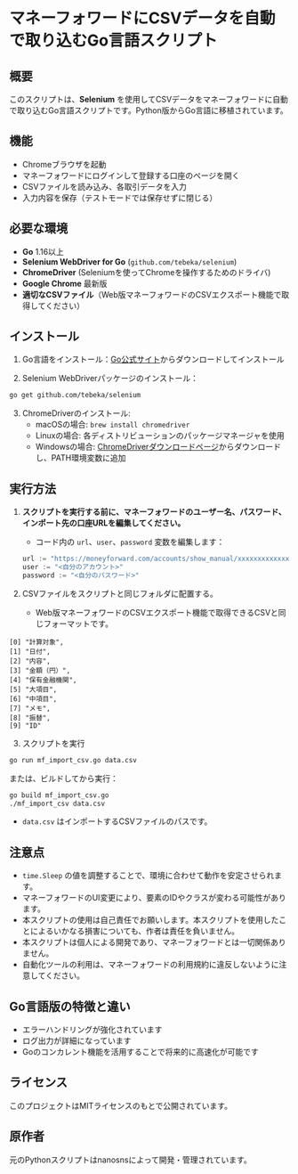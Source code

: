 # マネーフォワードにCSVデータを自動で取り込むGo言語スクリプト

## 概要

このスクリプトは、**Selenium** を使用してCSVデータをマネーフォワードに自動で取り込むGo言語スクリプトです。Python版からGo言語に移植されています。

## 機能

- Chromeブラウザを起動
- マネーフォワードにログインして登録する口座のページを開く
- CSVファイルを読み込み、各取引データを入力
- 入力内容を保存（テストモードでは保存せずに閉じる）

## 必要な環境

- **Go** 1.16以上
- **Selenium WebDriver for Go** (`github.com/tebeka/selenium`)
- **ChromeDriver** (Seleniumを使ってChromeを操作するためのドライバ)
- **Google Chrome** 最新版
- **適切なCSVファイル**（Web版マネーフォワードのCSVエクスポート機能で取得してください）

## インストール

1. Go言語をインストール：[Go公式サイト](https://golang.org/dl/)からダウンロードしてインストール

2. Selenium WebDriverパッケージのインストール：

```sh
go get github.com/tebeka/selenium
```

3. ChromeDriverのインストール:
   - macOSの場合: `brew install chromedriver`
   - Linuxの場合: 各ディストリビューションのパッケージマネージャを使用
   - Windowsの場合: [ChromeDriverダウンロードページ](https://sites.google.com/a/chromium.org/chromedriver/downloads)からダウンロードし、PATH環境変数に追加

## 実行方法

1. **スクリプトを実行する前に、マネーフォワードのユーザー名、パスワード、インポート先の口座URLを編集してください。**
   - コード内の `url`、`user`、`password` 変数を編集します：
   ```go
   url := "https://moneyforward.com/accounts/show_manual/xxxxxxxxxxxxxxx" // インポート先の口座URL
   user := "<自分のアカウント>"
   password := "<自分のパスワード>"
   ```

2. CSVファイルをスクリプトと同じフォルダに配置する。
    - Web版マネーフォワードのCSVエクスポート機能で取得できるCSVと同じフォーマットです。

```
[0] "計算対象", 
[1] "日付", 
[2] "内容", 
[3] "金額（円）", 
[4] "保有金融機関", 
[5] "大項目", 
[6] "中項目", 
[7] "メモ", 
[8] "振替", 
[9] "ID"
```

3. スクリプトを実行

```sh
go run mf_import_csv.go data.csv
```

または、ビルドしてから実行：

```sh
go build mf_import_csv.go
./mf_import_csv data.csv
```

- `data.csv` はインポートするCSVファイルのパスです。

## 注意点

- `time.Sleep` の値を調整することで、環境に合わせて動作を安定させられます。
- マネーフォワードのUI変更により、要素のIDやクラスが変わる可能性があります。
- 本スクリプトの使用は自己責任でお願いします。本スクリプトを使用したことによるいかなる損害についても、作者は責任を負いません。
- 本スクリプトは個人による開発であり、マネーフォワードとは一切関係ありません。
- 自動化ツールの利用は、マネーフォワードの利用規約に違反しないように注意してください。

## Go言語版の特徴と違い

- エラーハンドリングが強化されています
- ログ出力が詳細になっています
- Goのコンカレント機能を活用することで将来的に高速化が可能です

## ライセンス

このプロジェクトはMITライセンスのもとで公開されています。

## 原作者

元のPythonスクリプトはnanosnsによって開発・管理されています。
